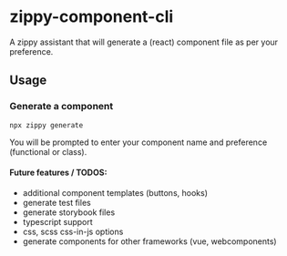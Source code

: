 # zippy-component-cli

A zippy assistant that will generate a (react) component file as per your preference.

## Usage

### Generate a component
``npx zippy generate``

You will be prompted to enter your component name and preference (functional or class).

#### Future features / TODOS:
- additional component templates (buttons, hooks)
- generate test files
- generate storybook files
- typescript support
- css, scss css-in-js options
- generate components for other frameworks (vue, webcomponents)
